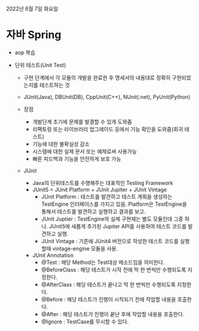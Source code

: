 2022년 6월 7일 화요일


# 자바 Spring 

- aop 복습

- 단위 테스트(Unit Test)
    - 구현 단계에서 각 모듈의 개발을 완료한 후 명세서의 내용대로 정확히 구현되었는지를 테스트하는 것
    - JUnit(Java), DBUnit(DB), CppUnit(C++), NUnit(.net), PyUnit(Python)
    - 장점
        - 개발단계 초기에 문제를 발결할 수 있게 도와줌
        - 리팩토링 또는 라이브러리 업그레이드 등에서 기능 확인을 도와줌(회귀 테스트)
        - 기능에 대한 불확실성 감소
        - 시스템에 대한 실제 문서 또는 예제로써 사용가능
        - 빠른 피드백과 기능을 안전하게 보호 가능
    
    - JUnit
        - Java의 단위테스트를 수행해주는 대표적인 Testing Framework
        - JUnit5 = JUnit Platform + JUnit Jupiter + JUnit Vintage
            - JUnit Platform : 테스트를 발견하고 테스트 계획을 생성하는 TestEngine 인터페이스를 가지고 있음. Platform은 TestEngine을 통해서 테스트를 발견하고 실행하고 결과를 보고.
            - JUnit Juptier : TestEngine의 실제 구현체는 별도 모듈인데 그중 하나. JUnit5에 새롭게 추가된 Jupiter API를 사용하여 테스트 코드를 발견하고 실행.
            - JUnit Vintage : 기존에 JUnit4 버전으로 작성한 테스트 코드를 실행할때 vintage-engine 모듈을 사용.
        -  JUnit Annotation
            - @Test : 해당 Method는 Test대상 메소드임을 의미한다.
            - @BeforeClass : 해당 테스트가 시작 전에 딱 한 번씩만 수행되도록 지정한다.
            - @AfterClass : 해당 테스트가 끝나고 딱 한 번씩만 수행되도록 지정한다.
            - @Before : 해당 테스트가 진행이 시작되기 전에 작업할 내용을 호출한다.
            - @After : 해당 테스트가 진행이 끝난 후에 작업할 내용을 호출한다.
            - @Ignore : TestCase를 무시할 수 있다.
